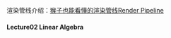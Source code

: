 渲染管线介绍：[猴子也能看懂的渲染管线Render Pipeline](https://zhuanlan.zhihu.com/p/137780634)

#### Lecture02 Linear Algebra
